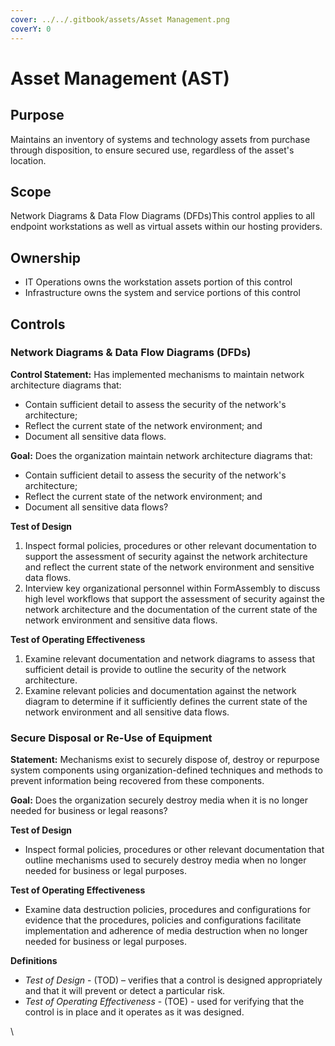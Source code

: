 ```yaml
---
cover: ../../.gitbook/assets/Asset Management.png
coverY: 0
---
```


# Asset Management (AST)

## Purpose <a href="#purpose" id="purpose"></a>

Maintains an inventory of systems and technology assets from purchase through disposition, to ensure secured use, regardless of the asset's location.

## Scope <a href="#scope" id="scope"></a>

Network Diagrams & Data Flow Diagrams (DFDs)This control applies to all endpoint workstations as well as virtual assets within our hosting providers.

## Ownership <a href="#ownership" id="ownership"></a>

* IT Operations owns the workstation assets portion of this control
* Infrastructure owns the system and service portions of this control

## Controls <a href="#controls" id="controls"></a>

### Network Diagrams & Data Flow Diagrams (DFDs)

**Control Statement:** Has implemented mechanisms to maintain network architecture diagrams that:

* Contain sufficient detail to assess the security of the network's architecture;
* Reflect the current state of the network environment; and
* Document all sensitive data flows.



**Goal:** Does the organization maintain network architecture diagrams that:

* Contain sufficient detail to assess the security of the network's architecture;
* Reflect the current state of the network environment; and
* Document all sensitive data flows?



**Test of Design**

1. Inspect formal policies, procedures or other relevant documentation to support the assessment of security against the network architecture and reflect the current state of the network environment and sensitive data flows.
2. Interview key organizational personnel within FormAssembly to discuss high level workflows that support the assessment of security against the network architecture and the documentation of the current state of the network environment and sensitive data flows.

**Test of Operating Effectiveness**

1. Examine relevant documentation and network diagrams to assess that sufficient detail is provide to outline the security of the network architecture.
2. Examine relevant policies and documentation against the network diagram to determine if it sufficiently defines the current state of the network environment and all sensitive data flows.



### Secure Disposal or Re-Use of Equipment

**Statement:** Mechanisms exist to securely dispose of, destroy or repurpose system components using organization-defined techniques and methods to prevent information being recovered from these components.

**Goal:** Does the organization securely destroy media when it is no longer needed for business or legal reasons?

**Test of Design**

* Inspect formal policies, procedures or other relevant documentation that outline mechanisms used to securely destroy media when no longer needed for business or legal purposes.



**Test of Operating Effectiveness**

* Examine data destruction policies, procedures and configurations for evidence that the procedures, policies and configurations facilitate implementation and adherence of media destruction when no longer needed for business or legal purposes.





















**Definitions**

* _Test of Design_ - (TOD) – verifies that a control is designed appropriately and that it will prevent or detect a particular risk.
* _Test of Operating Effectiveness_ - (TOE) - used for verifying that the control is in place and it operates as it was designed.

\
